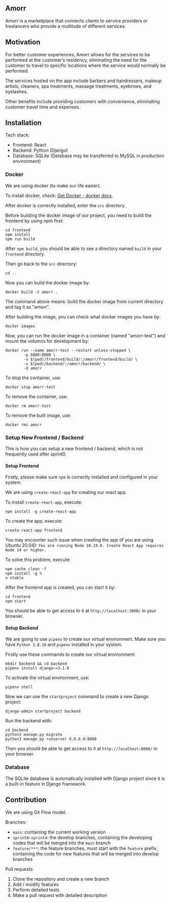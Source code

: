 ## Amorr

Amorr is a marketplace that connects clients to service providers or freelancers who provide a multitude of different services.

## Motivation

For better customer experiences, Amorr allows for the services to be performed at the customer’s residency, eliminating the need for the customer to travel to specific locations where the service would normally be performed.

The services hosted on the app include barbers and hairdressers, makeup artists, cleaners, spa treatments, massage treatments, eyebrows, and eyelashes.

Other benefits include providing customers with convenience, eliminating customer travel time and expenses.

## Installation

Tech stack:

+ Frontend: React
+ Backend: Python (Django)
+ Database: SQLite (Database may be transferred to MySQL in production environment)

### Docker

We are using docker (to make our life easier).

To install docker, check: [Get Docker - docker docs](https://docs.docker.com/get-docker/).

After docker is correctly installed, enter the `src` directory.

Before building the docker image of our project, you need to build the frontend by using npm first:

```shell
cd frontend
npm install
npm run build
```

After `npm build`, you should be able to see a directory named `build` in your `frontend` directory.

Then go back to the `src` directory:

```shell
cd ..
```

Now you can build the docker image by:

```shell
docker build -t amorr .
```

The command above means: build the docker image from current directory and tag it as "amorr".

After building the image, you can check what docker images you have by:

```shell
docker images
```

Now, you can run the docker image in a container (named "amorr-test") and mount the volumns for development by:

```shell
docker run --name amorr-test --restart unless-stopped \
        -p 8080:8000 \
        -v $(pwd)/frontend/build/:/amorr/frontend/build/ \
        -v $(pwd)/backend/:/amorr/backend/ \
        -d amorr
```

To stop the container, use:

```shell
docker stop amorr-test
```

To remove the container, use:

```shell
docker rm amorr-test
```

To remove the built image, use:

```shell
docker rmi amorr
```

### Setup New Frontend / Backend

This is how you can setup a new frontend / backend, which is not frequently used after sprint0.

#### Setup Frontend

Firstly, please make sure `npm` is correctly installed and configured in your system.

We are using `create-react-app` for creating our react app.

To install `create-react-app`, execute:

```shell
npm install -g create-react-app
```

To create the app, execute:

```shell
create-react-app frontend
```

You may encounter such issue when creating the app (if you are using Ubuntu 20.04): `You are running Node 10.19.0. Create React App requires Node 14 or higher.`

To solve this problem, execute:

```shell
npm cache clean -f
npm install -g n
n stable
```

After the frontend app is created, you can start it by:

```shell
cd frontend
npm start
```

You should be able to get access to it at `http://localhost:3000/` in your browser.

#### Setup Backend

We are going to use `pipenv` to create our virtual environment. Make sure you have `Python 3.8.10` and `pipenv` installed in your system.

Firstly use these commands to create our virtual environment:

```shell
mkdir backend && cd backend
pipenv install django~=3.1.0
```

To activate the virtual environment, use:

```shell
pipenv shell
```

Now we can use the `startproject` command to create a new Django project:

```shell
django-admin startproject backend
```

Run the backend with:

```shell
cd backend
python3 manage.py migrate
python3 manage.py runserver 0.0.0.0:8080
```

Then you should be able to get access to it at `http://localhost:8080/` in your browser.

### Database

The SQLite database is automatically installed with Django project since it is a built-in feature in Django framework.

## Contribution

We are using Git Flow model.

Branches:

+ `main`: containing the current working version
+ `sprint0~sprint4`: the develop branches, containing the developing codes that will be merged into the `main` branch
+ `feature/***`: the feature branches, must start with the `feature` prefix, containing the code for new features that will be merged into develop branches

Pull requests:

1. Clone the repository and create a new branch
2. Add / modify features
3. Perform detailed tests
4. Make a pull request with detailed description


